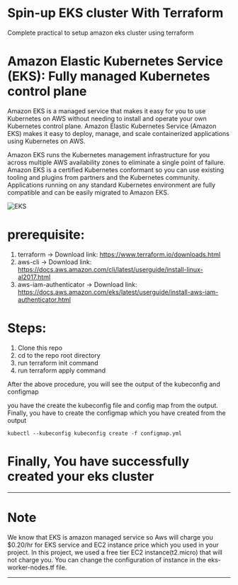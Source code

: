 # Spin-up EKS cluster With Terraform
Complete practical to setup amazon eks cluster using terraform

# Amazon Elastic Kubernetes Service (EKS): Fully managed Kubernetes control plane
Amazon EKS is a managed service that makes it easy for you to use Kubernetes on AWS without needing to install and operate your own Kubernetes control plane. Amazon Elastic Kubernetes Service (Amazon EKS) makes it easy to deploy, manage, and scale containerized applications using Kubernetes on AWS.

Amazon EKS runs the Kubernetes management infrastructure for you across multiple AWS availability zones to eliminate a single point of failure. Amazon EKS is a certified Kubernetes conformant so you can use existing tooling and plugins from partners and the Kubernetes community. Applications running on any standard Kubernetes environment are fully compatible and can be easily migrated to Amazon EKS.

![EKS](https://d1.awsstatic.com/diagrams/product-page-diagrams/product-page-diagram-AmazonEKS-v2.dd41321fd3aa0915b93396c13e739351d2160ba8.png)

# prerequisite:
1. terraform -> Download link: https://www.terraform.io/downloads.html
2. aws-cli -> Download link: https://docs.aws.amazon.com/cli/latest/userguide/install-linux-al2017.html
3. aws-iam-authenticator -> Download link: https://docs.aws.amazon.com/eks/latest/userguide/install-aws-iam-authenticator.html

# Steps:
1. Clone this repo
2. cd to the repo root directory
3. run terraform init command
4. run terraform apply command

After the above procedure, you will see the output of the kubeconfig and configmap

you have the create the kubeconfig file and config map from the output. Finally, you have to create the configmap which you have created from the output

``` kubectl --kubeconfig kubeconfig create -f configmap.yml ```

# Finally, You have successfully created your eks cluster

-----------------------------------------------------------------------------------------------------------------------------
# Note
We know that EKS is amazon managed service so Aws will charge you $0.20/hr for EKS service and EC2 instance price which you used in your project. In this project, we used a free tier EC2 instance(t2.micro) that will not charge you. You can change the configuration of instance in the eks-worker-nodes.tf file.

-----------------------------------------------------------------------------------------------------------------------------
